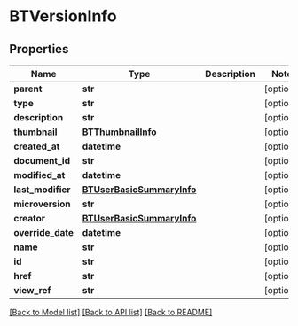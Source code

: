 # BTVersionInfo

## Properties
Name | Type | Description | Notes
------------ | ------------- | ------------- | -------------
**parent** | **str** |  | [optional] 
**type** | **str** |  | [optional] 
**description** | **str** |  | [optional] 
**thumbnail** | [**BTThumbnailInfo**](BTThumbnailInfo.md) |  | [optional] 
**created_at** | **datetime** |  | [optional] 
**document_id** | **str** |  | [optional] 
**modified_at** | **datetime** |  | [optional] 
**last_modifier** | [**BTUserBasicSummaryInfo**](BTUserBasicSummaryInfo.md) |  | [optional] 
**microversion** | **str** |  | [optional] 
**creator** | [**BTUserBasicSummaryInfo**](BTUserBasicSummaryInfo.md) |  | [optional] 
**override_date** | **datetime** |  | [optional] 
**name** | **str** |  | [optional] 
**id** | **str** |  | [optional] 
**href** | **str** |  | [optional] 
**view_ref** | **str** |  | [optional] 

[[Back to Model list]](../README.md#documentation-for-models) [[Back to API list]](../README.md#documentation-for-api-endpoints) [[Back to README]](../README.md)



